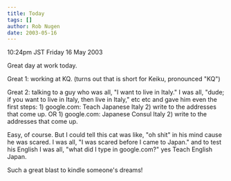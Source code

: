 ```yaml
---
title: Today
tags: []
author: Rob Nugen
date: 2003-05-16
---
```


<p class=date>10:24pm JST Friday 16 May 2003</p>

<p>Great day at work today.</p>

<p>Great 1: working at KQ.  (turns out that is short for Keiku,
pronounced "KQ")</p>

<p>Great 2: talking to a guy who was all, "I want to live in Italy."
I was all, "dude; if you want to live in Italy, then live in Italy,"
etc etc and gave him even the first steps: 1) google.com: Teach
Japanese Italy   2) write to the addresses that come up.   OR 1)
google.com: Japanese Consul Italy  2) write to the addresses that come
up.</p>

<p>Easy, of course.  But I could tell this cat was like, "oh shit" in
his mind cause he was scared.  I was all, "I was scared before I came
to Japan." and to test his English I was all, "what did I type in
google.com?"  yes Teach English Japan.</p>

<p>Such a great blast to kindle someone's dreams!</p>
